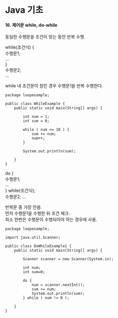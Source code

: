 # Java 기초

#### 16. 제어문 while, do-while

동일한 수행문을 조건이 맞는 동안 반복 수행.   

while(조건식) {    
    수행문1;   
    ...     
}   
    수행문2;   
    ...     
    
while 내 조건문이 참인 경우 수행문1을 반복 수행한다.   

```
package loopexample;

public class WhileExample {
    public static void main(String[] args) {

        int num = 1;
        int sum = 0;

        while ( num <= 10 ) {
            sum += num;
            num++;
        }

        System.out.println(sum);

    }
}

```

do {    
    수행문1;   
    ...     
} while(조건식);   
    수행문2;
    ...
 
반복문 중 가장 안씀.    
먼저 수행문1을 수행한 뒤 조건 체크.   
최소 한번은 수행문이 수행되어야 하는 경우에 사용.    

```
package loopexample;

import java.util.Scanner;

public class DoWhileExample1 {
    public static void main(String[] args) {

        Scanner scanner = new Scanner(System.in);

        int num;
        int sum=0;

        do {
            num = scanner.nextInt();
            sum += num;
            System.out.println(sum);
        } while ( num != 0 );

    }
}
```


